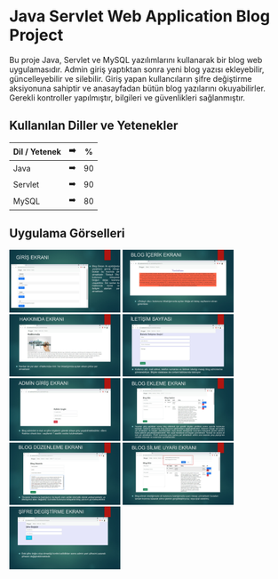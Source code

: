 # Java Servlet Web Application Blog Project

Bu proje Java, Servlet ve MySQL yazılımlarını kullanarak bir blog web uygulamasıdır. Admin giriş yaptıktan sonra yeni blog yazısı ekleyebilir, güncelleyebilir ve silebilir. Giriş yapan kullancıların şifre değiştirme aksiyonuna sahiptir ve anasayfadan bütün blog yazılarını okuyabilirler. Gerekli kontroller yapılmıştır, bilgileri ve güvenlikleri sağlanmıştır.


## Kullanılan Diller ve Yetenekler

| Dil / Yetenek | :arrow_right: | % |
| ------------- |:-------------:|:-------------:|
| Java | :arrow_right: | 90 |
| Servlet | :arrow_right: | 90 |
| MySQL | :arrow_right: | 80 |

## Uygulama Görselleri

<p>
<a href="https://github.com/turancaymaz/Java-Servlet-Web-Application-Blog-Project/blob/main/project-images/Blog%20projesi-page-2.jpg" target="_blank">
<img src="https://github.com/turancaymaz/Java-Servlet-Web-Application-Blog-Project/blob/main/project-images/Blog%20projesi-page-2.jpg" width="200" style="max-width:100%;"></a>


<a href="https://github.com/turancaymaz/Java-Servlet-Web-Application-Blog-Project/blob/main/project-images/Blog%20projesi-page-3.jpg" target="_blank">
<img src="https://github.com/turancaymaz/Java-Servlet-Web-Application-Blog-Project/blob/main/project-images/Blog%20projesi-page-3.jpg" width="200" style="max-width:100%;"></a>
  
  

<a href="https://github.com/turancaymaz/Java-Servlet-Web-Application-Blog-Project/blob/main/project-images/Blog%20projesi-page-4.jpg" target="_blank">
<img src="https://github.com/turancaymaz/Java-Servlet-Web-Application-Blog-Project/blob/main/project-images/Blog%20projesi-page-4.jpg" width="200" style="max-width:100%;"></a>
  

<a href="https://github.com/turancaymaz/Java-Servlet-Web-Application-Blog-Project/blob/main/project-images/Blog%20projesi-page-5.jpg" target="_blank">
<img src="https://github.com/turancaymaz/Java-Servlet-Web-Application-Blog-Project/blob/main/project-images/Blog%20projesi-page-5.jpg" width="200" style="max-width:100%;"></a>
  

<a href="https://github.com/turancaymaz/Java-Servlet-Web-Application-Blog-Project/blob/main/project-images/Blog%20projesi-page-6.jpg" target="_blank">
<img src="https://github.com/turancaymaz/Java-Servlet-Web-Application-Blog-Project/blob/main/project-images/Blog%20projesi-page-6.jpg" width="200" style="max-width:100%;"></a>
  

<a href="https://github.com/turancaymaz/Java-Servlet-Web-Application-Blog-Project/blob/main/project-images/Blog%20projesi-page-7.jpg" target="_blank">
<img src="https://github.com/turancaymaz/Java-Servlet-Web-Application-Blog-Project/blob/main/project-images/Blog%20projesi-page-7.jpg" width="200" style="max-width:100%;"></a>
  
<a href="https://github.com/turancaymaz/Java-Servlet-Web-Application-Blog-Project/blob/main/project-images/Blog%20projesi-page-8.jpg" target="_blank">
<img src="https://github.com/turancaymaz/Java-Servlet-Web-Application-Blog-Project/blob/main/project-images/Blog%20projesi-page-8.jpg" width="200" style="max-width:100%;"></a>
  
<a href="https://github.com/turancaymaz/Java-Servlet-Web-Application-Blog-Project/blob/main/project-images/Blog%20projesi-page-9.jpg" target="_blank">
<img src="https://github.com/turancaymaz/Java-Servlet-Web-Application-Blog-Project/blob/main/project-images/Blog%20projesi-page-9.jpg" width="200" style="max-width:100%;"></a>
  
<a href="https://github.com/turancaymaz/Java-Servlet-Web-Application-Blog-Project/blob/main/project-images/Blog%20projesi-page-10.jpg" target="_blank">
<img src="https://github.com/turancaymaz/Java-Servlet-Web-Application-Blog-Project/blob/main/project-images/Blog%20projesi-page-10.jpg" width="200" style="max-width:100%;"></a>
  
  

</p>
 

